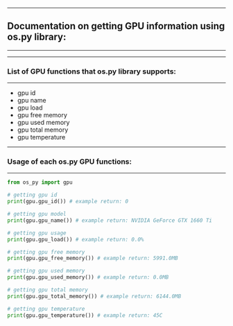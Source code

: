 ------------------------
## Documentation on getting GPU information using os.py library:
------------------------

------------------------
### List of GPU functions that os.py library supports:
------------------------

* gpu id
* gpu name
* gpu load
* gpu free memory
* gpu used memory
* gpu total memory
* gpu temperature

------------------------
### Usage of each os.py GPU functions:
------------------------

```python
from os_py import gpu

# getting gpu id
print(gpu.gpu_id()) # example return: 0

# getting gpu model
print(gpu.gpu_name()) # example return: NVIDIA GeForce GTX 1660 Ti

# getting gpu usage
print(gpu.gpu_load()) # example return: 0.0%

# getting gpu free memory
print(gpu.gpu_free_memory()) # example return: 5991.0MB

# getting gpu used memory
print(gpu.gpu_used_memory()) # example return: 0.0MB

# getting gpu total memory
print(gpu.gpu_total_memory()) # example return: 6144.0MB

# getting gpu temperature
print(gpu.gpu_temperature()) # example return: 45C
```
